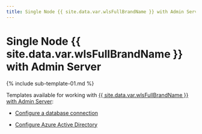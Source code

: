 ```yaml
---
title: Single Node {{ site.data.var.wlsFullBrandName }} with Admin Server
---
```


# Single Node {{ site.data.var.wlsFullBrandName }} with Admin Server

{% include sub-template-01.md %}

Templates available for working with [{{ site.data.var.wlsFullBrandName }} with Admin Server](https://portal.azure.com/#create/oracle.20191009-arm-oraclelinux-wls-admin20191009-arm-oraclelinux-wls-admin):

* [Configure a database connection](dbTemplate.md)

* [Configure Azure Active Directory](aadNestedTemplate.md)

